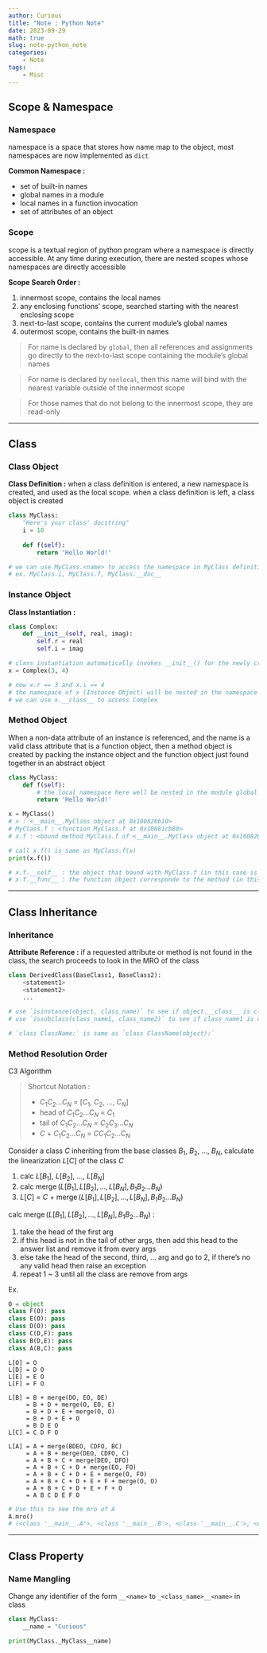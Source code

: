 ```yaml
---
author: Curious
title: "Note : Python Note"
date: 2023-09-29
math: true
slug: note-python_note
categories:
    - Note
tags:
    - Misc
---
```


## Scope & Namespace
### Namespace
namespace is a space that stores how name map to the object, most namespaces are now implemented as `dict`

**Common Namespace :**

- set of built-in names
- global names in a module
- local names in a function invocation
- set of attributes of an object

### Scope
scope is a textual region of python program where a namespace is directly accessible. At any time during execution, there are nested scopes whose namespaces are directly accessible

**Scope Search Order :**

1. innermost scope, contains the local names
2. any enclosing functions’ scope, searched starting with the nearest enclosing scope
3. next-to-last scope, contains the current module’s global names
4. outermost scope, contains the built-in names

> For name is declared by `global`, then all references and assignments go directly to the next-to-last scope containing the module’s global names

> For name is declared by `nonlocal`, then this name will bind with the nearest variable outside of the innermost scope

> For those names that do not belong to the innermost scope, they are read-only

---
## Class
### Class Object
**Class Definition :** when a class definition is entered, a new namespace is created, and used as the local scope. when a class definition is left, a class object is created

```python
class MyClass:
    "Here's your class' docstring"
    i = 10
    
    def f(self):
        return 'Hello World!'

# we can use MyClass.<name> to access the namespace in MyClass definition
# ex. MyClass.i, MyClass.f, MyClass.__doc__
```

### Instance Object
**Class Instantiation :**

```python
class Complex:
    def __init__(self, real, imag):
        self.r = real
        self.i = imag

# class instantiation automatically invokes __init__() for the newly created class instance
x = Complex(3, 4)

# now x.r == 3 and x.i == 4
# the namespace of x (Instance Object) will be nested in the namespace of Complex (Class Object)
# we can use x.__class__ to access Complex
```

### Method Object
When a non-data attribute of an instance is referenced, and the name is a valid class attribute that is a function object, then a method object is created by packing the instance object and the function object just found together in an abstract object

```python
class MyClass:
    def f(self):
        # the local namespace here well be nested in the module global namespace
        return 'Hello World!'

x = MyClass()
# x : <__main__.MyClass object at 0x100826b10>
# MyClass.f : <function MyClass.f at 0x10081cb80>
# x.f : <bound method MyClass.f of <__main__.MyClass object at 0x100826b10>>

# call x.f() is same as MyClass.f(x)
print(x.f())

# x.f.__self__ : the object that bound with MyClass.f (in this case is x)
# x.f.__func__ : the function object corresponde to the method (in this case is MyClass.f)
```

---
## Class Inheritance
### Inheritance
**Attribute Reference :** if a requested attribute or method is not found in the class, the search proceeds to look in the MRO of the class

```python
class DerivedClass(BaseClass1, BaseClass2):
    <statement1>
    <statement2>
    ...

# use `isinstance(object, class_name)` to see if object.__class__ is class_name or it's subclass
# use `issubclass(class_name1, class_name2)` to see if class_name1 is class_name2's subclass

# `class ClassName:` is same as `class ClassName(object):`
```

### Method Resolution Order
C3 Algorithm

> Shortcut Notation :
> 
> - $C_1C_2…C_N$ = [$C_1$, $C_2$, ..., $C_N$]
> - head of $C_1C_2…C_N$ = $C_1$
> - tail of $C_1C_2…C_N$ = $C_2C_3…C_N$
> - $C$ + $C_1C_2…C_N$ = $CC_1C_2…C_N$

Consider a class $C$ inheriting from the base classes $B_1$, $B_2$, ..., $B_N$, calculate the linearization $L[C]$ of the class $C$

1. calc $L[B_1]$, $L[B_2]$, ..., $L[B_N]$
2. calc $\operatorname{merge}(L[B_1], L[B_2], …, L[B_N], B_1B_2…B_N)$
3. $L[C]$ = $C$ + $\operatorname{merge}(L[B_1], L[B_2], …, L[B_N], B_1B_2…B_N)$

calc $\operatorname{merge}(L[B_1], L[B_2], …, L[B_N], B_1B_2…B_N)$ : 

1. take the head of the first arg
2. if this head is not in the tail of other args, then add this head to the answer list and remove it from every args
3. else take the head of the second, third, ... arg and go to 2, if there’s no any valid head then raise an exception
4. repeat 1 ~ 3 until all the class are remove from args

Ex.

```python
O = object
class F(O): pass
class E(O): pass
class D(O): pass
class C(D,F): pass
class B(D,E): pass
class A(B,C): pass
```

```
L[O] = O
L[D] = D O
L[E] = E O
L[F] = F O
```

```
L[B] = B + merge(DO, EO, DE)
     = B + D + merge(O, EO, E)
     = B + D + E + merge(O, O)
     = B + D + E + O
     = B D E O
L[C] = C D F O
```

```
L[A] = A + merge(BDEO, CDFO, BC)
     = A + B + merge(DEO, CDFO, C)
     = A + B + C + merge(DEO, DFO)
     = A + B + C + D + merge(EO, FO)
     = A + B + C + D + E + merge(O, FO)
     = A + B + C + D + E + F + merge(O, O)
     = A + B + C + D + E + F + O
     = A B C D E F O
```

```python
# Use this to see the mro of A
A.mro()
# (<class '__main__.A'>, <class '__main__.B'>, <class '__main__.C'>, <class '__main__.D'>, <class '__main__.E'>, <class '__main__.F'>, <type 'object'>)
```

---
## Class Property
### Name Mangling
Change any identifier of the form `__<name>` to `_<class_name>__<name>` in class

```python
class MyClass:
    __name = "Curious"

print(MyClass._MyClass__name)
```